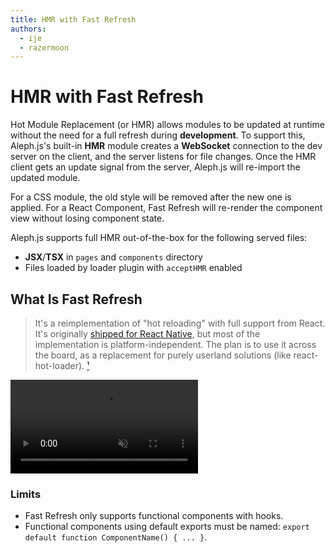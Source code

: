 ```yaml
---
title: HMR with Fast Refresh
authors:
  - ije
  - razermoon
---
```


# HMR with Fast Refresh

Hot Module Replacement (or HMR) allows modules to be updated at runtime without the need for a full refresh during **development**. To support this, Aleph.js's built-in **HMR** module creates a **WebSocket** connection to the dev server on the client, and the server listens for file changes. Once the HMR client gets an update signal from the server, Aleph.js will re-import the updated module.

For a CSS module, the old style will be removed after the new one is applied. For a React Component, Fast Refresh will re-render the component view without losing component state.

Aleph.js supports full HMR out-of-the-box for the following served files:

- **JSX**/**TSX** in `pages` and `components` directory
- Files loaded by loader plugin with `acceptHMR` enabled

## What Is Fast Refresh

> It's a reimplementation of "hot reloading" with full support from React. It's originally [shipped for React Native](https://twitter.com/dan_abramov/status/1169687758849400832), but most of the implementation is platform-independent. The plan is to use it across the board, as a replacement for purely userland solutions (like react-hot-loader). [¹]

<video src="/fast-refresh.mp4" loop autoplay muted></video>

[¹]: https://github.com/facebook/react/issues/16604#issuecomment-528663101

### Limits

- Fast Refresh only supports functional components with hooks.
- Functional components using default exports must be named: `export default function ComponentName() { ... }`.
